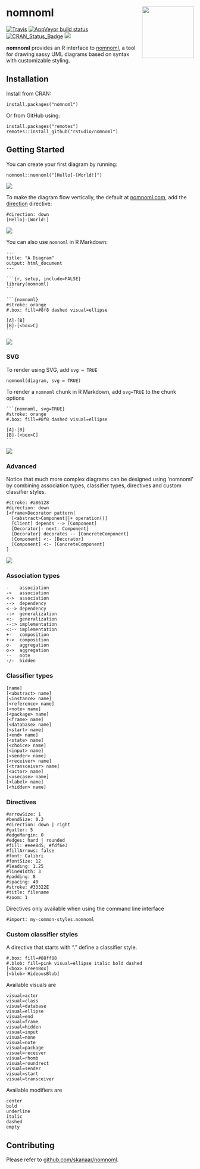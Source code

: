
nomnoml <img src='man/figures/logo.svg' align="right" height="139" />
=====================================================================

[![Travis](https://travis-ci.org/rstudio/travis.svg?branch=master)](https://travis-ci.org/rstudio/nomnoml)
[![AppVeyor build
status](https://ci.appveyor.com/api/projects/status/56dd82589vji7saw?svg=true)](https://ci.appveyor.com/project/rstudio/nomnoml)
[![CRAN\_Status\_Badge](https://www.r-pkg.org/badges/version/nomnoml)](https://cran.r-project.org/package=nomnoml)
<a href="https://www.r-pkg.org/pkg/nomnoml"><img src="https://cranlogs.r-pkg.org/badges/nomnoml?color=brightgreen" style=""></a>

**nomnoml** provides an R interface to
[nomnoml](http://www.nomnoml.com/), a tool for drawing sassy UML
diagrams based on syntax with customizable styling.

Installation
------------

Install from CRAN:

    install.packages("nomnoml")

Or from GitHub using:

    install.packages("remotes")
    remotes::install_github("rstudio/nomnoml")

Getting Started
---------------

You can create your first diagram by running:

    nomnoml::nomnoml("[Hello]-[World!]")

![](tools/readme/nomnoml-simple-1.png)<!-- -->

To make the diagram flow vertically, the default at
[nomnoml.com](http://www.nomnoml.com/), add the
[direction](https://github.com/rstudio/nomnoml/issues/5) directive:

    #direction: down
    [Hello]-[World!]

![](tools/readme/nomnoml-vertical-2.png)<!-- -->

You can also use `nomnoml` in R Markdown:

    ---
    title: "A Diagram"
    output: html_document
    ---

    ```{r, setup, include=FALSE}
    library(nomnoml)
    ```

    ```{nomnoml}
    #stroke: orange
    #.box: fill=#8f8 dashed visual=ellipse

    [A]-[B]
    [B]-[<box>C]
    ```

![](tools/readme/nomnoml-multiline-3.png)<!-- -->

### SVG

To render using SVG, add `svg = TRUE`

    nomnoml(diagram, svg = TRUE)

To render a `nomnoml` chunk in R Markdown, add `svg=TRUE` to the chunk
options

    ```{nomnoml, svg=TRUE}
    #stroke: orange
    #.box: fill=#8f8 dashed visual=ellipse

    [A]-[B]
    [B]-[<box>C]
    ```

![](tools/readme/nomnoml-svg-1.png)<!-- -->

### Advanced

Notice that much more complex diagrams can be designed using ‘nomnoml’
by combining association types, classifier types, directives and custom
classifier styles.

    #stroke: #a86128
    #direction: down
    [<frame>Decorator pattern|
      [<abstract>Component||+ operation()]
      [Client] depends --> [Component]
      [Decorator|- next: Component]
      [Decorator] decorates -- [ConcreteComponent]
      [Component] <:- [Decorator]
      [Component] <:- [ConcreteComponent]
    ]

![](tools/readme/nomnoml-decorator-2.png)<!-- -->

### Association types

    -    association
    ->   association
    <->  association
    -->  dependency
    <--> dependency
    -:>  generalization
    <:-  generalization
    --:> implementation
    <:-- implementation
    +-   composition
    +->  composition
    o-   aggregation
    o->  aggregation
    --   note
    -/-  hidden

### Classifier types

    [name]
    [<abstract> name]
    [<instance> name]
    [<reference> name]
    [<note> name]
    [<package> name]
    [<frame> name]
    [<database> name]
    [<start> name]
    [<end> name]
    [<state> name]
    [<choice> name]
    [<input> name]
    [<sender> name]
    [<receiver> name]
    [<transceiver> name]
    [<actor> name]
    [<usecase> name]
    [<label> name]
    [<hidden> name]

### Directives

    #arrowSize: 1
    #bendSize: 0.3
    #direction: down | right
    #gutter: 5
    #edgeMargin: 0
    #edges: hard | rounded
    #fill: #eee8d5; #fdf6e3
    #fillArrows: false
    #font: Calibri
    #fontSize: 12
    #leading: 1.25
    #lineWidth: 3
    #padding: 8
    #spacing: 40
    #stroke: #33322E
    #title: filename
    #zoom: 1

Directives only available when using the command line interface

    #import: my-common-styles.nomnoml

### Custom classifier styles

A directive that starts with “.” define a classifier style.

    #.box: fill=#88ff88
    #.blob: fill=pink visual=ellipse italic bold dashed
    [<box> GreenBox]
    [<blob> HideousBlob]

Available visuals are

    visual=actor
    visual=class
    visual=database
    visual=ellipse
    visual=end
    visual=frame
    visual=hidden
    visual=input
    visual=none
    visual=note
    visual=package
    visual=receiver
    visual=rhomb
    visual=roundrect
    visual=sender
    visual=start
    visual=transceiver

Available modifiers are

    center
    bold
    underline
    italic
    dashed
    empty

Contributing
------------

Please refer to
[github.com/skanaar/nomnoml](https://github.com/skanaar/nomnoml).
